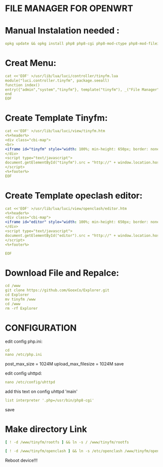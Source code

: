 # FILE MANAGER FOR OPENWRT

# Manual Instalation needed :
```yaml
opkg update && opkg install php8 php8-cgi php8-mod-ctype php8-mod-fileinfo php8-mod-gettext php8-mod-gmp php8-mod-iconv php8-mod-mbstring php8-mod-pcntl php8-mod-session php8-mod-zip
```

# Creat Menu:
```yaml
cat <<'EOF' >/usr/lib/lua/luci/controller/tinyfm.lua
module("luci.controller.tinyfm", package.seeall)
function index()
entry({"admin","system","tinyfm"}, template("tinyfm"), _("File Manager"), 55).leaf=true
end
EOF
```
# Create Template Tinyfm:
```yaml
cat <<'EOF' >/usr/lib/lua/luci/view/tinyfm.htm
<%+header%>
<div class="cbi-map">
<br>
<iframe id="tinyfm" style="width: 100%; min-height: 650px; border: none; border-radius: 2px;"></iframe>
</div>
<script type="text/javascript">
document.getElementById("tinyfm").src = "http://" + window.location.hostname + "/tinyfm/tinyfm.php";
</script>
<%+footer%>
EOF
```
# Create Template opeclash editor:
```yaml
cat <<'EOF' >/usr/lib/lua/luci/view/openclash/editor.htm
<%+header%>
<div class="cbi-map">
<iframe id="editor" style="width: 100%; min-height: 650px; border: none; border-radius: 2px;"></iframe>
</div>
<script type="text/javascript">
document.getElementById("editor").src = "http://" + window.location.hostname + "/tinyfm/oceditor.php";
</script>
<%+footer%>

EOF
```


# Download File and Repalce:
```yaml
cd /www
git clone https://github.com/GooxCo/Explorer.git
cd Explorer
mv tinyfm /www
cd /www
rm -rf Explorer
```
# CONFIGURATION
edit config php.ini:
```yaml
cd
nano /etc/php.ini
```
post_max_size = 1024M
upload_max_filesize = 1024M
save

edit config uhttpd:
```yaml
nano /etc/config/uhttpd
```
add this text on config uhttpd 'main'
```yaml
list interpreter '.php=/usr/bin/php8-cgi'
```
save


# Make directory Link


```yaml
[ ! -d /www/tinyfm/rootfs ] && ln -s / /www/tinyfm/rootfs
```
```yaml
[ ! -d /www/tinyfm/openclash ] && ln -s /etc/openclash /www/tinyfm/openclash
```
Reboot device!!!

